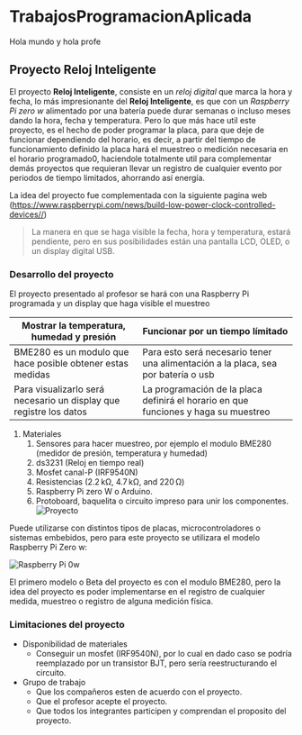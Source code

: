 # TrabajosProgramacionAplicada
Hola mundo y hola profe

## Proyecto Reloj Inteligente

El proyecto **Reloj Inteligente**, consiste en un *reloj digital* que marca la hora y fecha, lo más impresionante del **Reloj Inteligente**, es que con un *Raspberry Pi zero w* alimentado por una batería puede durar semanas o incluso meses dando la hora, fecha y temperatura. Pero lo que más hace util este proyecto, es el hecho de poder programar la placa, para que deje de funcionar dependiendo del horario, es decir, a partir del tiempo de funcionamiento definido la placa hará el muestreo o medición necesaria en el horario programado0, haciendole totalmente util para complementar demás proyectos que requieran llevar un registro de cualquier evento por periodos de tiempo limitados, ahorrando así energía.

La idea del proyecto fue complementada con la siguiente pagina web (https://www.raspberrypi.com/news/build-low-power-clock-controlled-devices//) 
> La manera en que se haga visible la fecha, hora y temperatura, estará pendiente, pero en sus posibilidades están una pantalla LCD, OLED, o un display digital USB.

### Desarrollo del proyecto

El proyecto presentado al profesor se hará con una Raspberry Pi programada y un display que haga visible el muestreo

 Mostrar la temperatura, humedad y presión | Funcionar por un tiempo límitado 
 -|-
 BME280 es un modulo que hace posible obtener estas medidas| Para esto será necesario tener una alimentación a la placa, sea por batería o usb
 Para visualizarlo será necesario un display que registre los datos|La programación  de la placa definirá el horario en que funciones y haga su muestreo
 
 1. Materiales
    1. Sensores para hacer muestreo, por ejemplo el modulo BME280 (medidor de presión, temperatura y humedad)
    1. ds3231 (Reloj en tiempo real)
    2. Mosfet canal-P (IRF9540N)
    3. Resistencias (2.2 kΩ, 4.7 kΩ, and 220 Ω)
    4. Raspberry Pi zero W o Arduino.
    5. Protoboard, baquelita o circuito impreso para unir los componentes.
 ![Proyecto](https://www.raspberrypi.com/app/uploads/2020/04/Figure-01-Zero-MilliAmps-500x633.png)
 
 Puede utilizarse con distintos tipos de placas, microcontroladores o sistemas embebidos, pero para este proyecto se utilizara el modelo Raspberry Pi Zero w:
 
 ![Raspberry Pi 0w](https://ae01.alicdn.com/kf/H290ccd4d57ef41b6bc922f459af32bbdx/Original-Raspberry-Pi-Zero-W-Board-1GHz-CPU-512MB-RAM-with-Built-in-WI-FI-Bluetooth.jpg_Q90.jpg_.webp)

El primero modelo o Beta del proyecto es con el modulo BME280, pero la idea del proyecto es poder implementarse en el registro de cualquier medida, muestreo o registro de alguna medición física.

### Limitaciones del proyecto

* Disponibilidad de materiales
  * Conseguir un mosfet (IRF9540N), por lo cual en dado caso se podría reemplazado por un transistor BJT, pero sería reestructurando el circuito.
* Grupo de trabajo
  * Que los compañeros esten de acuerdo con el proyecto.
  * Que el profesor acepte el proyecto.
  * Que todos los integrantes participen y comprendan el proposito del proyecto.
